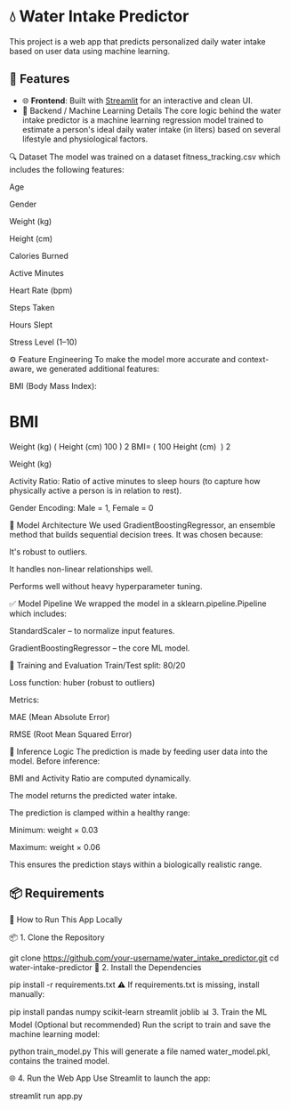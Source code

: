 # 💧 Water Intake Predictor

This project is a web app that predicts personalized daily water intake based on user data using machine learning.

## 🚀 Features

- 🌐 **Frontend**: Built with [Streamlit](https://streamlit.io) for an interactive and clean UI.
- 🧠 Backend / Machine Learning Details
The core logic behind the water intake predictor is a machine learning regression model trained to estimate a person's ideal daily water intake (in liters) based on several lifestyle and physiological factors.

🔍 Dataset
The model was trained on a dataset fitness_tracking.csv which includes the following features:

Age

Gender

Weight (kg)

Height (cm)

Calories Burned

Active Minutes

Heart Rate (bpm)

Steps Taken

Hours Slept

Stress Level (1–10)

⚙️ Feature Engineering
To make the model more accurate and context-aware, we generated additional features:

BMI (Body Mass Index):

BMI
=
Weight (kg)
(
Height (cm)
100
)
2
BMI= 
( 
100
Height (cm)
​
 ) 
2
 
Weight (kg)
​
 
Activity Ratio:
Ratio of active minutes to sleep hours (to capture how physically active a person is in relation to rest).

Gender Encoding:
Male = 1, Female = 0

🧪 Model Architecture
We used GradientBoostingRegressor, an ensemble method that builds sequential decision trees. It was chosen because:

It's robust to outliers.

It handles non-linear relationships well.

Performs well without heavy hyperparameter tuning.

✅ Model Pipeline
We wrapped the model in a sklearn.pipeline.Pipeline which includes:

StandardScaler – to normalize input features.

GradientBoostingRegressor – the core ML model.

🧠 Training and Evaluation
Train/Test split: 80/20

Loss function: huber (robust to outliers)

Metrics:

MAE (Mean Absolute Error)

RMSE (Root Mean Squared Error)

🔎 Inference Logic
The prediction is made by feeding user data into the model. Before inference:

BMI and Activity Ratio are computed dynamically.

The model returns the predicted water intake.

The prediction is clamped within a healthy range:

Minimum: weight × 0.03

Maximum: weight × 0.06

This ensures the prediction stays within a biologically realistic range.

## 📦 Requirements
🚀 How to Run This App Locally

📦 1. Clone the Repository

git clone https://github.com/your-username/water_intake_predictor.git
cd water-intake-predictor
📄 2. Install the Dependencies

pip install -r requirements.txt
⚠️ If requirements.txt is missing, install manually:

pip install pandas numpy scikit-learn streamlit joblib
📊 3. Train the ML Model (Optional but recommended)
Run the script to train and save the machine learning model:

python train_model.py
This will generate a file named water_model.pkl, contains the trained model.

🌐 4. Run the Web App
Use Streamlit to launch the app:

streamlit run app.py
